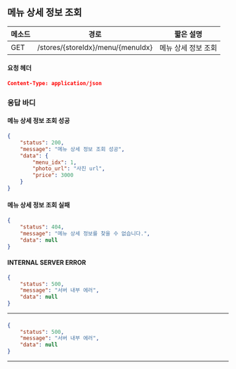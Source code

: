 ## 메뉴 상세 정보 조회

| 메소드 | 경로   | 짧은 설명 |
| ------ | ------ | --------- |
| GET   | /stores/{storeIdx}/menu/{menuIdx} | 메뉴 상세 정보 조회 |

#### 요청 헤더
```json
Content-Type: application/json
```
### 응답 바디
#### 메뉴 상세 정보 조회 성공
```json
{
	"status": 200,
    "message": "메뉴 상세 정보 조회 성공",
    "data": {
        "menu_idx": 1,
        "photo_url": "사진 url",
        "price": 3000
    }
}
```

#### 메뉴 상세 정보 조회 실패

```json
{
    "status": 404,
    "message": "메뉴 상세 정보를 찾을 수 없습니다.",
    "data": null
}
```

#### INTERNAL SERVER ERROR

```json
{
    "status": 500,
    "message": "서버 내부 에러",
    "data": null
}
```
------
#### 

```json
{
    "status": 500,
    "message": "서버 내부 에러",
    "data": null
}
```
------

